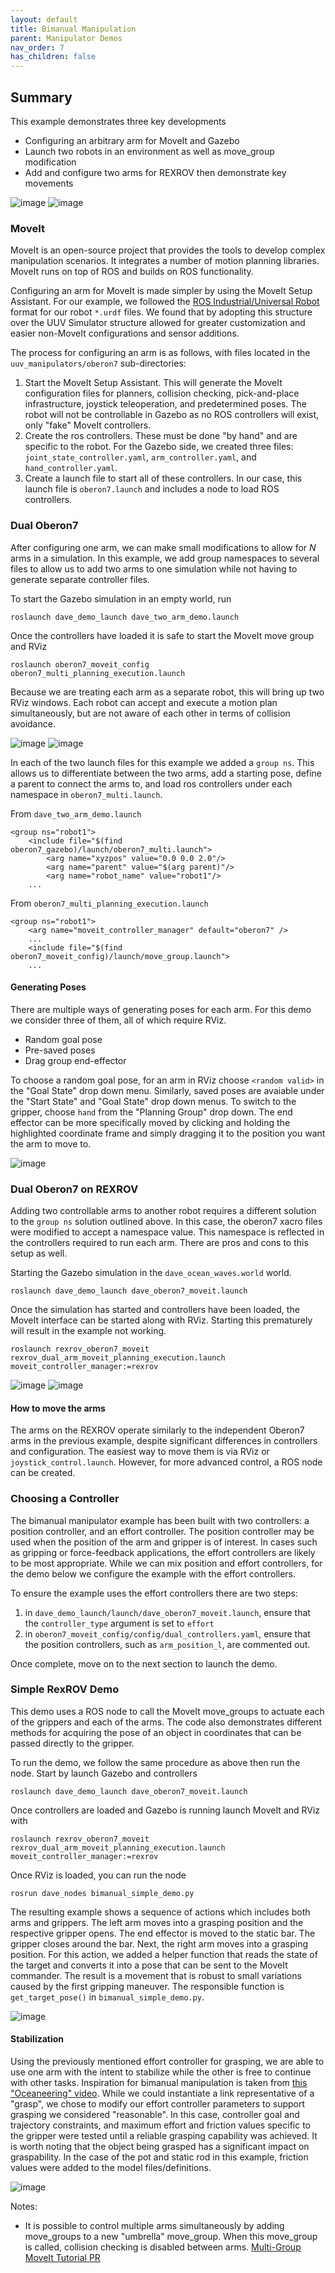 ```yaml
---
layout: default
title: Bimanual Manipulation
parent: Manipulator Demos
nav_order: 7
has_children: false
---
```


## Summary
This example demonstrates three key developments
- Configuring an arbitrary arm for MoveIt and Gazebo
- Launch two robots in an environment as well as move_group modification
- Add and configure two arms for REXROV then demonstrate key movements

![image](https://user-images.githubusercontent.com/8268930/158883555-5c13c2ad-f80b-4595-b4f2-04ede3b23618.gif)
![image](https://user-images.githubusercontent.com/8268930/158883680-1fadc261-026e-4ef2-aa3a-28af7b43a8f3.gif)

### MoveIt
MoveIt is an open-source project that provides the tools to develop complex manipulation scenarios. It integrates a number of motion planning libraries. MoveIt runs on top of ROS and builds on ROS functionality.

Configuring an arm for MoveIt is made simpler by using the MoveIt Setup Assistant. For our example, we followed the [ROS Industrial/Universal Robot](https://github.com/ros-industrial/universal_robot) format for our robot `*.urdf` files. We found that by adopting this structure over the UUV Simulator structure allowed for greater customization and easier non-MoveIt configurations and sensor additions.

The process for configuring an arm is as follows, with files located in the `uuv_manipulators/oberon7` sub-directories:
1. Start the MoveIt Setup Assistant. This will generate the MoveIt configuration files for planners, collision checking, pick-and-place infrastructure, joystick teleoperation, and predetermined poses. The robot will not be controllable in Gazebo as no ROS controllers will exist, only "fake" MoveIt controllers.
2. Create the ros controllers. These must be done "by hand" and are specific to the robot. For the Gazebo side, we created three files: `joint_state_controller.yaml`, `arm_controller.yaml`, and `hand_controller.yaml`.
3. Create a launch file to start all of these controllers. In our case, this launch file is `oberon7.launch` and includes a node to load ROS controllers.

### Dual Oberon7
After configuring one arm, we can make small modifications to allow for _N_ arms in a simulation. In this example, we add group namespaces to several files to allow us to add two arms to one simulation while not having to generate separate controller files.

To start the Gazebo simulation in an empty world, run

```
roslaunch dave_demo_launch dave_two_arm_demo.launch
```

Once the controllers have loaded it is safe to start the MoveIt move group and RViz

```
roslaunch oberon7_moveit_config oberon7_multi_planning_execution.launch
```

Because we are treating each arm as a separate robot, this will bring up two RViz windows. Each robot can accept and execute a motion plan simultaneously, but are not aware of each other in terms of collision avoidance.


![image](https://user-images.githubusercontent.com/8268930/154535219-23ec0f52-8197-43b8-9cb0-76baf48d3ce0.png)
![image](https://user-images.githubusercontent.com/8268930/154535236-ececfd58-18db-4c67-8210-6fdefacbe407.png)

In each of the two launch files for this example we added a `group ns`. This allows us to differentiate between the two arms, add a starting pose, define a parent to connect the arms to, and load ros controllers under each namespace in `oberon7_multi.launch`.

From `dave_two_arm_demo.launch`

```xacro
<group ns="robot1">
    <include file="$(find oberon7_gazebo)/launch/oberon7_multi.launch">
        <arg name="xyzpos" value="0.0 0.0 2.0"/>
        <arg name="parent" value="$(arg parent)"/>
        <arg name="robot_name" value="robot1"/>
    ...
```

From `oberon7_multi_planning_execution.launch`

```xacro
<group ns="robot1">
    <arg name="moveit_controller_manager" default="oberon7" />
    ...
    <include file="$(find oberon7_moveit_config)/launch/move_group.launch">
    ...
```

#### Generating Poses
There are multiple ways of generating poses for each arm. For this demo we consider three of them, all of which require RViz.

- Random goal pose
- Pre-saved poses
- Drag group end-effector

To choose a random goal pose, for an arm in RViz choose `<random valid>` in the "Goal State" drop down menu. Similarly, saved poses are avaiable under the "Start State" and "Goal State" drop down menus. To switch to the gripper, choose `hand` from the "Planning Group" drop down. The end effector can be more specifically moved by clicking and holding the highlighted coordinate frame and simply dragging it to the position you want the arm to move to.

![image](https://user-images.githubusercontent.com/8268930/155809278-c3cd32ef-4e4a-45c9-8ba9-b6ec4b95fda0.gif)

### Dual Oberon7 on REXROV
Adding two controllable arms to another robot requires a different solution to the `group ns` solution outlined above. In this case, the oberon7 xacro files were modified to accept a namespace value. This namespace is reflected in the controllers required to run each arm. There are pros and cons to this setup as well.

Starting the Gazebo simulation in the `dave_ocean_waves.world` world.

```
roslaunch dave_demo_launch dave_oberon7_moveit.launch
```

Once the simulation has started and controllers have been loaded, the MoveIt interface can be started along with RViz. Starting this prematurely will result in the example not working.

```
roslaunch rexrov_oberon7_moveit rexrov_dual_arm_moveit_planning_execution.launch moveit_controller_manager:=rexrov
```

![image](https://user-images.githubusercontent.com/8268930/154536497-3e6a86dc-c463-436c-ba23-f44beef83aec.png)
![image](https://user-images.githubusercontent.com/8268930/154536507-549f330e-6eb0-4a27-9937-9859da79f5fe.png)

#### How to move the arms
The arms on the REXROV operate similarly to the independent Oberon7 arms in the previous example, despite significant differences in controllers and configuration. The easiest way to move them is via RViz or `joystick_control.launch`. However, for more advanced control, a ROS node can be created.

### Choosing a Controller
The bimanual manipulator example has been built with two controllers: a position controller, and an effort controller. The position controller may be used when the position of the arm and gripper is of interest. In cases such as gripping or force-feedback applications, the effort controllers are likely to be most appropriate. While we can mix position and effort controllers, for the demo below we configure the example with the effort controllers.

To ensure the example uses the effort controllers there are two steps:
1. in `dave_demo_launch/launch/dave_oberon7_moveit.launch`, ensure that the `controller_type` argument is set to `effort`
2. in `oberon7_moveit_config/config/dual_controllers.yaml`, ensure that the position controllers, such as `arm_position_l`, are commented out.

Once complete, move on to the next section to launch the demo.

### Simple RexROV Demo
This demo uses a ROS node to call the MoveIt move_groups to actuate each of the grippers and each of the arms. The code also demonstrates different methods for acquiring the pose of an object in coordinates that can be passed directly to the gripper.

To run the demo, we follow the same procedure as above then run the node. Start by launch Gazebo and controllers

```
roslaunch dave_demo_launch dave_oberon7_moveit.launch
```

Once controllers are loaded and Gazebo is running launch MoveIt and RViz with

```
roslaunch rexrov_oberon7_moveit rexrov_dual_arm_moveit_planning_execution.launch moveit_controller_manager:=rexrov
```

Once RViz is loaded, you can run the node

```
rosrun dave_nodes bimanual_simple_demo.py
```

The resulting example shows a sequence of actions which includes both arms and grippers. The left arm moves into a grasping position and the respective gripper opens. The end effector is moved to the static bar. The gripper closes around the bar. Next, the right arm moves into a grasping position. For this action, we added a helper function that reads the state of the target and converts it into a pose that can be sent to the MoveIt commander. The result is a movement that is robust to small variations caused by the first gripping maneuver. The responsible function is `get_target_pose()` in `bimanual_simple_demo.py`.

![image](https://user-images.githubusercontent.com/8268930/158883555-5c13c2ad-f80b-4595-b4f2-04ede3b23618.gif)

#### Stabilization
Using the previously mentioned effort controller for grasping, we are able to use one arm with the intent to stabilize while the other is free to continue with other tasks. Inspiration for bimanual manipulation is taken from [this "Oceaneering" video](https://www.youtube.com/watch?v=h-ke3Eux_rs&t=47s). While we could instantiate a link representative of a "grasp", we chose to modify our effort controller parameters to support grasping we considered "reasonable". In this case, controller goal and trajectory constraints, and maximum effort and friction values specific to the gripper were tested until a reliable grasping capability was achieved. It is worth noting that the object being grasped has a significant impact on graspability. In the case of the pot and static rod in this example, friction values were added to the model files/definitions.

![image](https://user-images.githubusercontent.com/8268930/158883680-1fadc261-026e-4ef2-aa3a-28af7b43a8f3.gif)

Notes:
- It is possible to control multiple arms simultaneously by adding move_groups to a new "umbrella" move_group. When this move_group is called, collision checking is disabled between arms. [Multi-Group MoveIt Tutorial PR](https://github.com/ros-planning/moveit_tutorials/pull/621)

